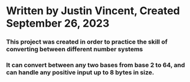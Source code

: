 # Written by Justin Vincent, Created September 26, 2023

### This project was created in order to practice the skill of converting between different number systems

### It can convert between any two bases from base 2 to 64, and can handle any positive input up to 8 bytes in size.
